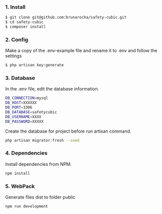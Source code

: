 ### 1. Install

```bash
$ git clone git@github.com:brunarocha/safety-cubic.git
$ cd safety-cubic
$ composer install
```

### 2. Config

Make a copy of the .env-example file and rename it to .env and follow the settings

```bash
$ php artisan key:generate
```

### 3. Database

In the .env file, edit the database information.

```bash
DB_CONNECTION=mysql
DB_HOST=XXXXXX
DB_PORT=3306
DB_DATABASE=safetycubic
DB_USERNAME=XXXX
DB_PASSWORD=XXXXX
```

Create the database for project before run artisan command.

```bash
php artisan migrator:fresh --seed
```

### 4. Dependencies

Install dependencies from NPM.

```bash
npm install
```

### 5. WebPack

Generate files dist to folder public

```bash
npm run development
```
